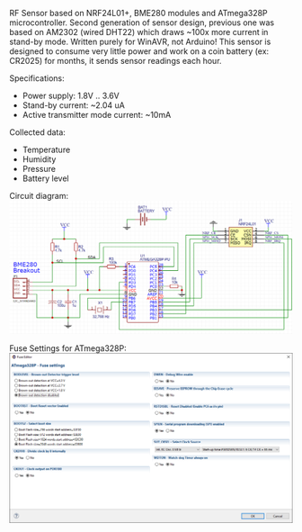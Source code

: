 RF Sensor based on NRF24L01+, BME280 modules and ATmega328P microcontroller. Second generation of sensor design, previous one was based on AM2302 (wired DHT22) which draws ~100x more current in stand-by mode.
Written purely for WinAVR, not Arduino!
This sensor is designed to consume very little power and work on a coin battery (ex: CR2025) for months, it sends sensor readings each hour.

Specifications:
- Power supply:  1.8V .. 3.6V
- Stand-by current: ~2.04 uA
- Active transmitter mode current: ~10mA

Collected data:
- Temperature
- Humidity
- Pressure
- Battery level

Circuit diagram:
![circuit diagram](/docs/SensorV2Schematic.png?raw=true "Sensor circuit diagram")

Fuse Settings for ATmega328P:
![fuse settings](/docs/FuseSettings.png?raw=true "Fuse Settings")
